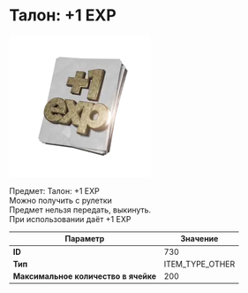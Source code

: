 # Талон: +1 EXP

![Item Image](../img/730.webp?raw=true)

Предмет: Талон: +1 EXP<br>Можно получить с рулетки<br>Предмет нельзя передать, выкинуть.<br>При использовании даёт +1 EXP


| Параметр | Значение |
|----------|----------|
| **ID** | 730 |
| **Тип** | ITEM_TYPE_OTHER |
| **Максимальное количество в ячейке** | 200 |

